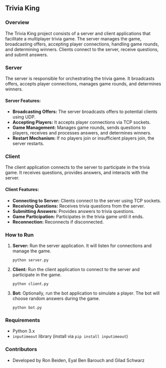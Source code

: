 ## Trivia King

### Overview
The Trivia King project consists of a server and client applications that facilitate a multiplayer trivia game. The server manages the game, broadcasting offers, accepting player connections, handling game rounds, and determining winners. Clients connect to the server, receive questions, and submit answers.

### Server
The server is responsible for orchestrating the trivia game. It broadcasts offers, accepts player connections, manages game rounds, and determines winners.

#### Server Features:
- **Broadcasting Offers:** The server broadcasts offers to potential clients using UDP.
- **Accepting Players:** It accepts player connections via TCP sockets.
- **Game Management:** Manages game rounds, sends questions to players, receives and processes answers, and determines winners.
- **Restart Mechanism:** If no players join or insufficient players join, the server restarts.

### Client
The client application connects to the server to participate in the trivia game. It receives questions, provides answers, and interacts with the server.

#### Client Features:
- **Connecting to Server:** Clients connect to the server using TCP sockets.
- **Receiving Questions:** Receives trivia questions from the server.
- **Submitting Answers:** Provides answers to trivia questions.
- **Game Participation:** Participates in the trivia game until it ends.
- **Reconnection:** Reconnects if disconnected.

### How to Run
1. **Server:** Run the server application. It will listen for connections and manage the game.
   
   ```
   python server.py
   ```
   
2. **Client:** Run the client application to connect to the server and participate in the game.
   
   ```
   python client.py
   ```

3. **Bot:** Optionally, run the bot application to simulate a player. The bot will choose random answers during the game.
   
   ```
   python bot.py
   ```

### Requirements
- Python 3.x
- `inputimeout` library (install via `pip install inputimeout`)

### Contributors
- Developed by Ron Beiden, Eyal Ben Barouch and Gilad Schwarz
